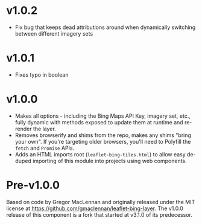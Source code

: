 v1.0.2
==================
* Fix bug that keeps dead attributions around when dynamically switching between
  different imagery sets

v1.0.1
==================
* Fixes typo in boolean

v1.0.0
==================
* Makes all options - including the Bing Maps API Key, imagery set, etc., fully
dynamic with methods exposed to update them at runtime and re-render the layer.
* Removes browserify and shims from the repo, makes any shims "bring your own".
If you're targeting older browsers, you'll need to Polyfill the `fetch` and
`Promise` APIs.
* Adds an HTML imports root (`leaflet-bing-tiles.html`) to allow easy de-duped
importing of this module into projects using web components.

Pre-v1.0.0
==================
Based on code by Gregor MacLennan and originally released under the MIT license
at https://github.com/gmaclennan/leaflet-bing-layer. The v1.0.0 release of this
component is a fork that started at v3.1.0 of its predecessor.
